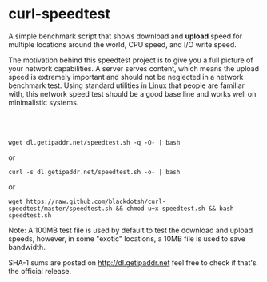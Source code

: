 curl-speedtest
==============

A simple benchmark script that shows download and <b>upload</b> speed for multiple locations around the world, CPU speed, and I/O write speed.

The motivation behind this speedtest project is to give you a full picture of your network capabilities. A server serves content, which means the upload speed is extremely important and should not be neglected in a network benchmark test. Using standard utilities in Linux that people are familiar with, this network speed test should be a good base line and works well on minimalistic systems. <br>
<br><br><br>
```
wget dl.getipaddr.net/speedtest.sh -q -O- | bash 
```
or
```
curl -s dl.getipaddr.net/speedtest.sh -o- | bash
```
or
```
wget https://raw.github.com/blackdotsh/curl-speedtest/master/speedtest.sh && chmod u+x speedtest.sh && bash speedtest.sh
```
Note: A 100MB test file is used by default to test the download and upload speeds, however, in some "exotic" locations, a 10MB file is used to save bandwidth.

SHA-1 sums are posted on http://dl.getipaddr.net feel free to check if that's the official release.
